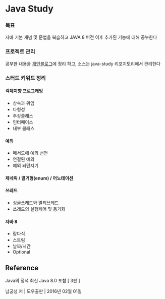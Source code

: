 # Java Study 

### 목표
자바 기본 개념 및 문법을 복습하고 JAVA 8 버전 이후 추가된 기능에 대해 공부한다


### 프로젝트 관리


공부한 내용을 [개인블로그](https://tosuccess.tistory.com/category/JAVA%28%EC%9E%90%EB%B0%94%29)에 정리 하고, 소스는 java-study 리포지토리에서 관리한다


### 스터드 키워드 정리


#### 객체지향 프로그래밍
  - 상속과 위임
  - 다형성
  - 추상클래스
  - 인터페이스
  - 내부 클래스

#### 예외
  - 메서드에 예외 선언
  - 연결된 예외
  - 예외 되던지기

#### 제네릭 / 열거형(enum) / 어노테이션

#### 쓰레드
  - 싱글쓰레드와 멀티쓰레드
  - 쓰레드의 실행제어 및 동기화

#### 자바 8
  - 람다식
  - 스트림
  - 날짜/시간
  - Optional




## Reference


Java의 정석 최신 Java 8.0 포함 [ 3판 ]

남궁성 저 | 도우출판 | 2016년 02월 01일 
